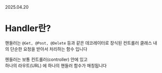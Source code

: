 2025.04.20

# Handler란?
핸들러는 ``@Get, @Post, @Delete`` 등과 같은 데코레이터로 장식된 컨트롤러 클래스 내의 단순한 요청을 받아서 처리하는 함수 입니다

헨들러는 보통 컨트롤러(controller) 안에 있고<br>
하나의 라우트(URL) 에 하나의 핸들러 함수가 매칭됩니다